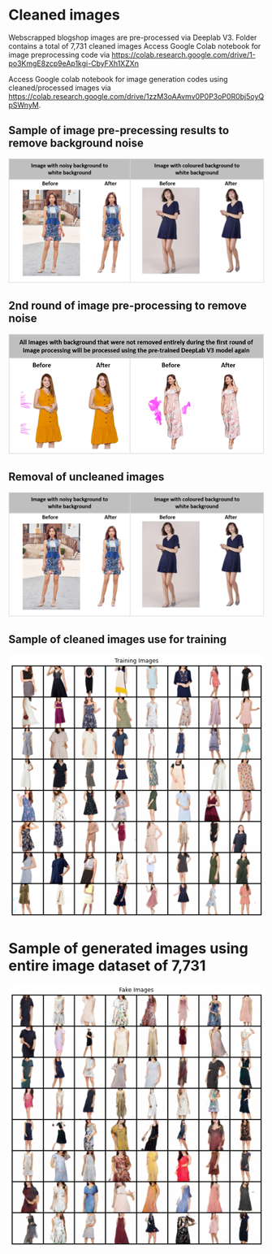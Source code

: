 # Cleaned images
Webscrapped blogshop images are pre-processed via Deeplab V3. Folder contains a total of 7,731 cleaned images 
Access Google Colab notebook for image preprocessing code via https://colab.research.google.com/drive/1-po3KmgE8zcp9eAp1kgi-CbyFXh1XZXn

Access Google colab notebook for image generation codes using cleaned/processed images via https://colab.research.google.com/drive/1zzM3oAAvmv0P0P3oP0R0bj5oyQpSWnyM.

## Sample of image pre-precessing results to remove background noise
![Pre-processing results](https://github.com/mingxiuuuuu/cleanedimages/blob/master/results%20of%20pre-processed%20image.png)

## 2nd round of image pre-processing to remove noise 
![uncleaned images](https://github.com/mingxiuuuuu/cleanedimages/blob/master/second%20round%20of%20image%20pre-processing.png)

## Removal of uncleaned images 
![uncleaned images](https://github.com/mingxiuuuuu/cleanedimages/blob/master/results%20of%20pre-processed%20image.png)

## Sample of cleaned images use for training
![Sample Processed images](https://github.com/mingxiuuuuu/cleanedimages/blob/master/Cleanimages%20sample.png)

# Sample of generated images using entire image dataset of 7,731
![Generated images using processed/cleaned images](https://github.com/mingxiuuuuu/cleanedimages/blob/master/Generated%20images%20trained%20using%20cleaned%20dataset.png)
